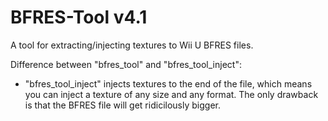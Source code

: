 # BFRES-Tool v4.1
  
A tool for extracting/injecting textures to Wii U BFRES files.
  
Difference between "bfres_tool" and "bfres_tool_inject":
* "bfres_tool_inject" injects textures to the end of the file, which means you can inject a texture of any size and any format. The only drawback is that the BFRES file will get ridicilously bigger.